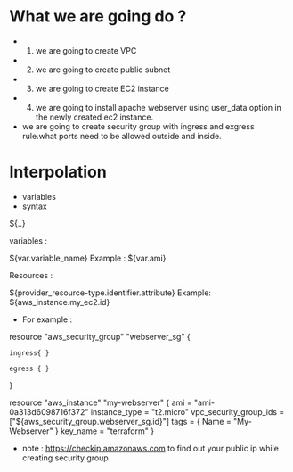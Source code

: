 # What we are going do ?

- 1. we are going to create VPC
- 2. we are going to create public subnet
- 3. we are going to create EC2 instance
- 4. we are going to install apache webserver using user_data option in the newly created ec2 instance.
- we are going to create security group with ingress and exgress rule.what ports need to be allowed outside and inside.


# Interpolation

- variables 
- syntax

${..}

variables :

${var.variable_name}
Example : ${var.ami}

Resources :

${provider_resource-type.identifier.attribute}
Example: ${aws_instance.my_ec2.id}


- For example :

resource "aws_security_group" "webserver_sg" {

    ingress{ }

    egress { }
}

resource "aws_instance" "my-webserver" {
    ami = "ami-0a313d6098716f372"
 instance_type = "t2.micro"
 vpc_security_group_ids = ["${aws_security_group.webserver_sg.id}"]
 tags = {
	 Name = "My-Webserver"
 }
 key_name = "terraform"
}



- note : https://checkip.amazonaws.com to find out your public ip while creating security group